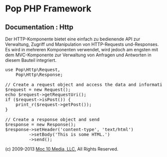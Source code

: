 Pop PHP Framework
=================

Documentation : Http
--------------------

Der HTTP-Komponente bietet eine einfach zu bedienende API zur Verwaltung, Zugriff und Manipulation von HTTP-Requests und-Responses. Es wird in mehreren Komponenten verwendet, wird jedoch am engsten mit dem MVC-Komponente zur Verwaltung von Anfragen und Antworten in diesem Bauteil integriert.

<pre>
use Pop\Http\Request,
    Pop\Http\Response;

// Create a request object and access the data and information
$request = new Request();
echo $request->getRequestUri();
if ($request->isPost()) {
    print_r($request->getPost());
}

// Create a response object and send
$response = new Response();
$response->setHeader('content-type', 'text/html')
         ->setBody('<html><body>This is some HTML.</body></html>')
         ->send();
</pre>

(c) 2009-2013 [Moc 10 Media, LLC.](http://www.moc10media.com) All Rights Reserved.
